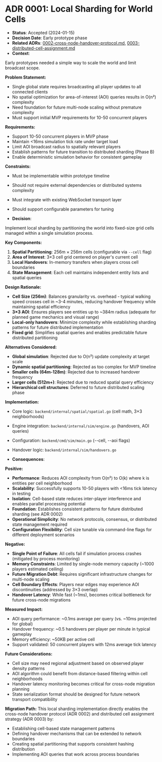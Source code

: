 # ADR 0001: Local Sharding for World Cells

- **Status**: Accepted (2024-01-15)
- **Decision Date**: Early prototype phase
- **Related ADRs**: [0002-cross-node-handover-protocol.md](0002-cross-node-handover-protocol.md), [0003-distributed-cell-assignment.md](0003-distributed-cell-assignment.md)
- **Context**: 

Early prototypes needed a simple way to scale the world and limit broadcast scope.

**Problem Statement:**
- Single global state requires broadcasting all player updates to all connected clients
- No spatial optimization for area-of-interest (AOI) queries results in O(n²) complexity
- Need foundation for future multi-node scaling without premature complexity
- Must support initial MVP requirements for 10-50 concurrent players

**Requirements:**
- Support 10-50 concurrent players in MVP phase
- Maintain <16ms simulation tick rate under target load
- Limit AOI broadcast radius to spatially relevant players
- Establish patterns for future transition to distributed sharding (Phase B)
- Enable deterministic simulation behavior for consistent gameplay

**Constraints:**
- Must be implementable within prototype timeline
- Should not require external dependencies or distributed systems complexity
- Must integrate with existing WebSocket transport layer
- Should support configurable parameters for tuning

- **Decision**: 

Implement local sharding by partitioning the world into fixed-size grid cells managed within a single simulation process.

**Key Components:**
1. **Spatial Partitioning**: 256m × 256m cells (configurable via `--cell` flag)
2. **Area of Interest**: 3×3 cell grid centered on player's current cell
3. **Local Handovers**: In-memory transfers when players cross cell boundaries
4. **State Management**: Each cell maintains independent entity lists and spatial queries

**Design Rationale:**
- **Cell Size (256m)**: Balances granularity vs. overhead - typical walking speed crosses cell in ~3-4 minutes, reducing handover frequency while maintaining spatial efficiency
- **3×3 AOI**: Ensures players see entities up to ~384m radius (adequate for planned game mechanics and visual range)
- **Local-only handovers**: Minimize complexity while establishing sharding patterns for future distributed implementation
- **Fixed grid**: Simplifies spatial queries and enables predictable future distributed partitioning

**Alternatives Considered:**
- **Global simulation**: Rejected due to O(n²) update complexity at target scale
- **Dynamic spatial partitioning**: Rejected as too complex for MVP timeline  
- **Smaller cells (64m-128m)**: Rejected due to increased handover frequency
- **Larger cells (512m+)**: Rejected due to reduced spatial query efficiency
- **Hierarchical cell structures**: Deferred to future distributed scaling phase

**Implementation:**
- Core logic: `backend/internal/spatial/spatial.go` (cell math, 3×3 neighborhoods)
- Engine integration: `backend/internal/sim/engine.go` (handovers, AOI queries)
- Configuration: `backend/cmd/sim/main.go` (--cell, --aoi flags)
- Handover logic: `backend/internal/sim/handovers.go`

- **Consequences**: 

**Positive:**
- **Performance**: Reduces AOI complexity from O(n²) to O(k) where k is entities per cell neighborhood
- **Scalability**: Successfully supports 10-50 players with <16ms tick latency in testing
- **Isolation**: Cell-based state reduces inter-player interference and enables parallel processing potential
- **Foundation**: Establishes consistent patterns for future distributed sharding (see ADR 0002)
- **Operational Simplicity**: No network protocols, consensus, or distributed state management required
- **Configuration Flexibility**: Cell size tunable via command-line flags for different deployment scenarios

**Negative:**
- **Single Point of Failure**: All cells fail if simulation process crashes (mitigated by process monitoring)
- **Memory Constraints**: Limited by single-node memory capacity (~1000 players estimated ceiling)
- **Future Migration Debt**: Requires significant infrastructure changes for multi-node scaling
- **Cell Boundary Effects**: Players near edges may experience AOI discontinuities (addressed by 3×3 overlap)
- **Handover Latency**: While fast (~1ms), becomes critical bottleneck for future cross-node migrations

**Measured Impact:**
- AOI query performance: ~0.1ms average per query (vs. ~10ms projected for global)
- Handover frequency: ~0.5 handovers per player per minute in typical gameplay
- Memory efficiency: ~50KB per active cell
- Support validated: 50 concurrent players with 12ms average tick latency

**Future Considerations:**
- Cell size may need regional adjustment based on observed player density patterns
- AOI algorithm could benefit from distance-based filtering within cell neighborhoods  
- Handover latency monitoring becomes critical for cross-node migration planning
- State serialization format should be designed for future network transport compatibility

**Migration Path:**
This local sharding implementation directly enables the cross-node handover protocol (ADR 0002) and distributed cell assignment strategy (ADR 0003) by:
- Establishing cell-based state management patterns
- Defining handover mechanisms that can be extended to network boundaries
- Creating spatial partitioning that supports consistent hashing distribution
- Implementing AOI queries that work across process boundaries

